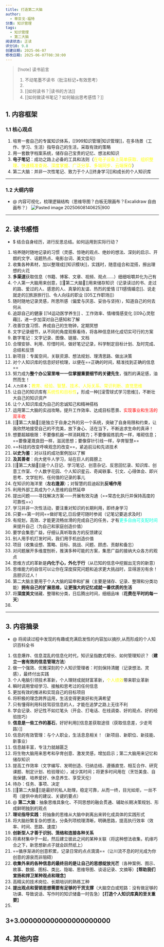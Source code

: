 ```yaml
---
title: 打造第二大脑
author:
  - 蒂亚戈·福特
分类: 知识管理
tags:
  - 知识管理
  - 第二大脑
阅读状态: 正读
评分10: 9.8
创建日期: 2025-06-07
修改日期: 2025-06-07T08:38:00
---
```

> [!note] 读书前言
> 1. 不动笔墨不读书（批注标记+有效思考）
> 2. 
> 3. [[如何读书？|读书的方法]]
> 4. [[如何做读书笔记？如何输出思考感悟？]]
## 1. 内容框架 
### 1.1 核心观点 
1. 培育一套自己的专属知识体系，[[999知识管理|知识管理]]，在多场景（工作、学习、生活）指导自己的生活，采取有效的策略
2. 用一套数字档案系统，储存自己宝贵的记忆、想法和知识
3. **电子笔记**：成功之路上必备的工具和法则（<font color="#ffff00">在电子设备上简单获取、组织整理、快速精准查询、深度掌握、广泛分享、多端同步、云端保存</font>）
4. 第二大脑：并非一次性笔记、致力于个人[[终身学习]]和成长的个人知识库

---
### 1.2 大纲内容 
- @ 内容可视化，梳理逻辑结构（思维导图？白板无限画布？Excalidraw 自由画布？）
![Pasted image 20250608140625|900](https://fig-1321973591.cos.ap-nanjing.myqcloud.com/Pasted%20image%2020250608140625.png)

---
## 2. 读书感悟 
- $ 结合自身经历，进行反思总结。如何运用到实际行动？
1. 培养随时随地记录的习惯（灵感、惊艳的观点、绝妙的想法、深刻的启示、开朗的文字、话题热点、电影台词、美文佳句）
2. 收集各种素材，加以整理成[[知识模块]]，实践时，随意组合和混搭，擦出理想的火花
3. **多渠道**获取信息（书籍、博客、文章、视频、观点......）细细咀嚼并化为己有
4. 个人第一大脑用来创意，[[🧠第二大脑🧠]]用来储存知识（记录读过的书、走过的路、爱过的人、感恩的人、真挚的友谊、热烈的爱情 [[11感情婚恋]]、说走就走的[[旅游旅行]]、令人向往的职业 [[05工作职场]]）
5. 随时随地记录灵感，所思所感（偏爱与厌恶、妥协与坚持），知道自己的何去何从
6. 追踪自己的健康 [[14运动医学养生]] 、工作效率、情绪情感变化 [[09心灵慰藉]]，进一步加深对自己感知和了解
7. 改善饮食习惯、养成自己的生物钟，定期冥想
8. 文字记录细节，从不同的角度观察看待，将各种信息转化成切实可行的方案 
9. 数字笔记：文字记录、图像、链接、文档
10. 合理安排、利用、珍惜时间，做好笔记记录，科学制定目标计划、及时完成、总结和反馈
11. 新项目：专属空间，关联资源、想法规划、理清思路、做出决策
12. 对个人知识库的信息好好梳理，以便在==正确的时间，精准找到正确的信息==
13. 努力成为**整个办公室里唯一一位掌握重要细节的关键先生**，强烈的满足感，油然而生！
14. `人力资本`：<font color="#ffff00">教育、经验、智慧、技术、人际关系、常识判断、直觉思维</font>
15. 让自己的知识库有<font color="#ffff00">系统性和目标性</font>，形成一种[[滚雪球式学习思维]]，不断壮大自己的知识资产
16. 让个人知识库成为自己的忠诚知己和精神搭档
17. 运用第二大脑的实战攻略，提升工作效率、达成目标愿景、<font color="#ff0000">实现事业和生活的双丰收</font>
18. [[🧠第二大脑🧠]]是独立于自身之外的另一个系统，突破了自身局限和约束，让我欣然地接受自己的不完美，放下身心、活在当下，不断追求生命的真谛！
19. 想要超越极限：不要像机器一样消耗精力；不要像锻炼肌肉一样，堆砌信息；==要像灌溉良田一样，滋润思想；要像穿针引线一样，孕育智慧==
20. ==科技的改变呼唤观念的改变==，紧追前沿和先进技术
21. **以史为鉴**：对以往的成功案例加以了解
22. **及其善者**：向大佬牛人学习，站在巨人的肩膀上
23. [[🧠第二大脑🧠]]是个人日记、学习笔记、创意杂记、反思回忆录、知识库、创意工作室、个人数字花园、个人知识星云、奇闻轶事、引文、心得体会、即兴思考、文学批判、任何值的记录的事儿
24. 在知识的海洋里（**左右逢源**）；对智慧的启迪起到**反哺作用**
25. 利用外部工具成为个人思维的自然延申
26. 提出问题——寻找解决方案——开展有效沟通（==常态化执行并保持高度的可靠性==）
27. 学习并非一次性活动，要注重对知识的长期利用，即终身学习
28. 只要==第一时间==做好笔记,日后便可随时参阅（记笔记要追求及时）
29. 有规划，高效、才能更流畅丝滑的完成自己的任务，才有<font color="#00ffdc">更多自由可支配时间</font>来提升自己（为自己和家庭创造价值）
30. 要学会集思广益，仔细认真听取各方的反馈建议
31. 别人用手机打发时间，我们用手机创造价值
32. 项目（收集设想、策略、目标、挑战、问题、顾虑、贡献和备忘）
33. 对问题展开多维度刨析，推演多种可能的方案，集思广益的接纳大众各方的观点
34. 思维方式的革新是**内化于心，外化于行**（从已知的信息中挖掘出无穷的新意）
35. 思维能力的自信可以让你在深度探究问题和追求更大挑战时，显得游刃有余！且胆识过人！
36. 第二大脑主要用于个人大脑的延申和扩展（主要是储存、记录、整理和分类功能）**拥有自己的扩展思维，让更强大的记忆成就一番优质的生活**
37. 将**深度美文**储藏、整理和分类，日后腾出时间，细细品味（**花费在平时的每一天**）
38. 


---
## 3. 内容摘录 
- @ 将阅读过程中发现的有趣或充满启发性的内容加以摘抄,从而形成的个人知识百科全书
1. 信息爆炸、信息混乱的信息化时代，知识呈指数式增长、如何管理知识？（**建立一套有效的信息管理方法**）
2. 做一个强效、优雅深刻的个人知识管理者：时刻保持清醒（记录想法、灵感），最终付出实践
3. 个人电脑引领技术革新，个人理财成就财富革新，<font color="#ffff00">个人绩效</font>带来职业革新
4.  瞬时调用曾经学习、接触和思考过的任何信息
5.  更加有效的推进和实现自己的目标项目
6. 将积极的理念跨界运用，生活变得更美好和充满希望
7. 只有懂得利用科技驾驭信息的人，才能在追梦之路上无往不利
8. 学会记录、好记性不如烂笔头（开会、打电话、在线调查、好的观点、好的经验技巧）
9. **信息是一些工作的基石**，好好利用[[信息差获取途径（获取信息差，少走弯路）]]
10. 信息的有效管理：与个人职业，生活息息相关！（新项目、新职位、新技能、新事业）
11. 信息越丰富，专注力就越匮乏
12. 将生物大脑用来思考和孕育创意、激发灵感，增加启示；第二大脑用来记忆和储存知识
13. 提高工作效率（文字编写、发明创造、归纳总结、遵循直觉、相互合作、研究课题、制定计划、检验理论），减少其时间；将更多时间用在（烹饪美食、自我保健、培养爱好、休息养生、享受天伦）
14. 待办：任务、事项、决定
15. [[🧠第二大脑🧠]]是最好的私人助理，稳定可靠，从而一终，目光如炬，一丝不苟（提供中肯的建议、关键的要点）
16. @ **第二大脑**：抽象思维具象化、不同思想的融会贯通、辅助长期决策规划、形成鲜明独到的观点
17. **理论指导实践**：将抽象的思维从大脑中剥离出来转化成具体的实践形式
18. 将大脑纷繁复杂的想法，分条列项梳理清晰，明确思路，提高执行效率（效率、时间、思路、速度）
19. **创新型人才善于识别、笼络和连接各种关系**
20. 将素材集中于一起，然后建立彼此之间的某种关联（将这种想法收集，机缘巧合之下，新思想新点子就会跃然纸上）
21. ==循序渐进的创意积累，记录日常的点点滴滴==（让川流不息的时光成为你创意的源泉而非阻碍）
22. **收集外来的各种信息的最终目的是让自己的思想绽放光芒**（各种案例、图示、故事、数据、图标、类比、隐喻、思维导图、谈话记录、文摘等）【**帮助我们宣扬和捍卫某种观点和理念**】
23. 高精尖的技术岗位、长期培训的熟练工种
24. **提出观点和营销思想需要有足够的干货支撑**（大脑空白或短路：没有做足够的功课、导致说话、写作时的知识储备一时告急）【**打造个人知识库真的至关重要**】
25. 


3+3.000000000000000000000
---
## 4. 其他内容




